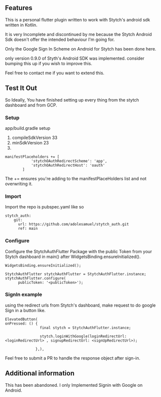 <!--
This README describes the package. If you publish this package to pub.dev,
this README's contents appear on the landing page for your package.

For information about how to write a good package README, see the guide for
[writing package pages](https://dart.dev/guides/libraries/writing-package-pages).

For general information about developing packages, see the Dart guide for
[creating packages](https://dart.dev/guides/libraries/create-library-packages)
and the Flutter guide for
[developing packages and plugins](https://flutter.dev/developing-packages).
-->

## Features

This is a personal flutter plugin written to work with Stytch's android sdk written in Kotlin.

It is very Incomplete and discontinued by me because the Stytch Android Sdk doesn't offer the intended behaviour I'm going for.

Only the Google Sign In Scheme on Android for Stytch has been done here.

only version 0.9.0 of Styth's Android SDK was implemented.
consider bumping this up if you wish to improve this.

Feel free to contact me if you want to extend this.


## Test It Out

So Ideally, You have finished setting up every thing from the stytch dashboard
and from GCP.

### Setup
app/build.gradle setup
1. compileSdkVersion 33
2. minSdkVersion 23
3.  
```
manifestPlaceholders += [
            'stytchOAuthRedirectScheme': 'app',
            'stytchOAuthRedirectHost': 'oauth'
        ]
 ```
 
The += ensures you're adding to the manifestPlaceHolders list and not overwriting it.

### Import
Import the repo is pubspec.yaml like so
```
stytch_auth:
    git:
      url: https://github.com/adolesamuel/stytch_auth.git
      ref: main
```

### Configure
Configure the StytchAuthFlutter Package with the public Token from your Stytch dashboard in main() after WidgetsBinding.ensureInitialized().
```
WidgetsBinding.ensureInitialized();

StytchAuthFlutter stytchAuthFlutter = StytchAuthFlutter.instance;
stytchAuthFlutter.configure(
      publicToken: '<publicToken>');
```

### SignIn example
using the redirect urls from Stytch's dashboard, make request to do google Sign in a button like.

```
ElevatedButton(
onPressed: () {
                final stytch = StytchAuthFlutter.instance;
                
                stytch.loginWithGoogle(loginRedirectUrl:<loginRedirectUrl> , signupRedirectUrl: <signUpRedirectUrl>);
                
              },), 
```

Feel free to submit a PR to handle the response object after sign-in.


## Additional information

This has been abandoned. I only Implemented Signin with Google on Android.
